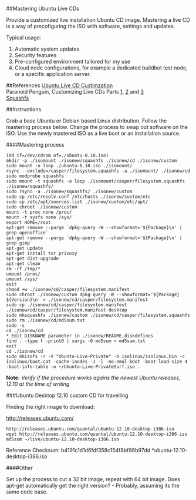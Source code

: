 ##Mastering Ubuntu Live CDs


Provide a customized live installation Ubuntu CD image. Mastering a live CD is a way of precofiguring the ISO with software, settings and updates.

Typical usage:   

1. Automatic system updates  
2. Security features  
3. Pre-configured environment tailored for my use  
4. Cloud node configurations, for example a dedicated buildbot test node, or a specific application server.

##References
[Ubuntu Live CD Custimzation][LiveCDCustomization]  
Paranoid Penguin, Customizing Live CDs Parts [1], [2] and [3]  
[Squashfs][squashfs]



##Instructions

Grab a base Ubuntu or Debian based Linux distribution.
Follow the mastering process below.
Change the process to swap out software on the ISO.
Use the newly mastered ISO as a live boot or an installation source.


####Mastering process 


    (dd if=/dev/cdrom of=./ubuntu-8.10.iso)
    mkdir -p ./isomount ./isonew/squashfs ./isonew/cd ./isonew/custom
    sudo mount -o loop ./ubuntu-8.10.iso ./isomount/
    rsync --exclude=/casper/filesystem.squashfs -a ./isomount/ ./isonew/cd
    sudo modprobe squashfs
    sudo mount -t squashfs -o loop ./isomount/casper/filesystem.squashfs ./isonew/squashfs/
    sudo rsync -a ./isonew/squashfs/ ./isonew/custom
    sudo cp /etc/resolv.conf /etc/hosts ./isonew/custom/etc
    sudo cp /etc/apt/sources.list ./isonew/custom/etc/apt/
    sudo chroot ./isonew/custom
    mount -t proc none /proc/
    mount -t sysfs none /sys/
    export HOME=/root
    apt-get remove --purge `dpkg-query -W --showformat='${Package}\n' | grep openoffice`
    apt-get remove --purge `dpkg-query -W --showformat='${Package}\n' | grep gimp`
    apt-get update
    apt-get install tor privoxy
    apt-get dist-upgrade
    apt-get clean
    rm -rf /tmp/*
    umount /proc/
    umount /sys/
    exit
    chmod +w ./isonew/cd/casper/filesystem.manifest
    sudo chroot ./isonew/custom dpkg-query -W --showformat='${Package} ${Version}\n' > ./isonew/cd/casper/filesystem.manifest
    sudo cp ./isonew/cd/casper/filesystem.manifest ./isonew/cd/casper/filesystem.manifest-desktop
    sudo mksquashfs ./isonew/custom ./isonew/cd/casper/filesystem.squashfs
    sudo rm ./isonew/cd/md5sum.txt
    sudo -s
    cd ./isonew/cd
    * Edit DISKNAME parameter in ./isonew/README.diskdefines
    find . -type f -print0 | xargs -0 md5sum > md5sum.txt
    exit
    cd ./isonew/cd
    sudo mkisofs -r -V "Ubunto-Live-Private" -b isolinux/isolinux.bin -c isolinux/boot.cat -cache-inodes -J -l -no-emul-boot -boot-load-size 4 -boot-info-table -o ~/Ubunto-Live-PrivateSurf.iso .



[LiveCDCustomization]:https://help.ubuntu.com/community/LiveCDCustomization "Live CD Customization"
[1]:http://www.linuxjournal.com/magazine/paranoid-penguin-customizing-linux-live-cds-part-i "Part 1"
[2]:http://www.linuxjournal.com/magazine/paranoid-penguin-customizing-linux-live-cds-part-ii "Part 2"
[3]:http://www.linuxjournal.com/magazine/paranoid-penguin-customizing-linux-live-cds-part-iii "Part 3"
[squashfs]:http://www.tldp.org/HOWTO/SquashFS-HOWTO/creatingandusing.html "SquashFS"

**Note:**
*Verify if the procedure works agains the newest Ubuntu releases, 12.10 at the time of writing*

###Ubuntu Desktop 12.10 custom CD for travelling

Finding the right image to download:

<http://releases.ubuntu.com/>

    http://releases.ubuntu.com/quantal/ubuntu-12.10-desktop-i386.iso
    wget http://releases.ubuntu.com/quantal/ubuntu-12.10-desktop-i386.iso
    md5sum ~/live/ubuntu-12.10-desktop-i386.iso
    
Reference Checksum: b4191c1d1d6fdf358c154f8bf86b97dd *ubuntu-12.10-desktop-i386.iso



####Other

Set up the process to cut a 32 bit image, repeat with 64 bit image. Does apt-get automatically get the right version? - Probably, assuming its the same code base.
